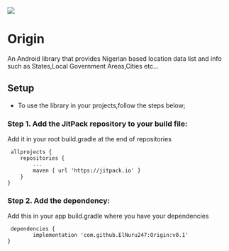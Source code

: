 [![](https://jitpack.io/v/ElNuru247/Origin.svg)](https://jitpack.io/#ElNuru247/Origin)

# Origin
An Android library that provides Nigerian based location data list and info such as States,Local Government Areas,Cities etc...

## Setup
- To use the library in your projects,follow the steps below;

### Step 1. Add the JitPack repository to your build file:

Add it in your root build.gradle at the end of repositories

	 allprojects {
		repositories {
			...
			maven { url 'https://jitpack.io' }
		}
	} 

### Step 2. Add the dependency:

Add this in your app build.gradle where you have your dependencies

	 dependencies {
	        implementation 'com.github.ElNuru247:Origin:v0.1'
	}
